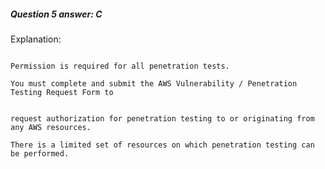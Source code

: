 ##### Question 5 answer: C


Explanation:


```

Permission is required for all penetration tests.

You must complete and submit the AWS Vulnerability / Penetration Testing Request Form to

```


```

request authorization for penetration testing to or originating from any AWS resources.

There is a limited set of resources on which penetration testing can be performed.

```

